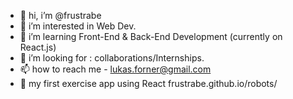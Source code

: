 - 👋 hi, i’m @frustrabe
- 👀 i’m interested in Web Dev.
- 🌱 i’m learning Front-End & Back-End Development (currently on React.js)
- 💞️ i’m looking for : collaborations/Internships.
- 📫 how to reach me - lukas.forner@gmail.com
- 🔗 my first exercise app using React   frustrabe.github.io/robots/

<!---
frustrabe/frustrabe is a ✨ special ✨ repository because its `README.md` (this file) appears on your GitHub profile.
You can click the Preview link to take a look at your changes.
--->
